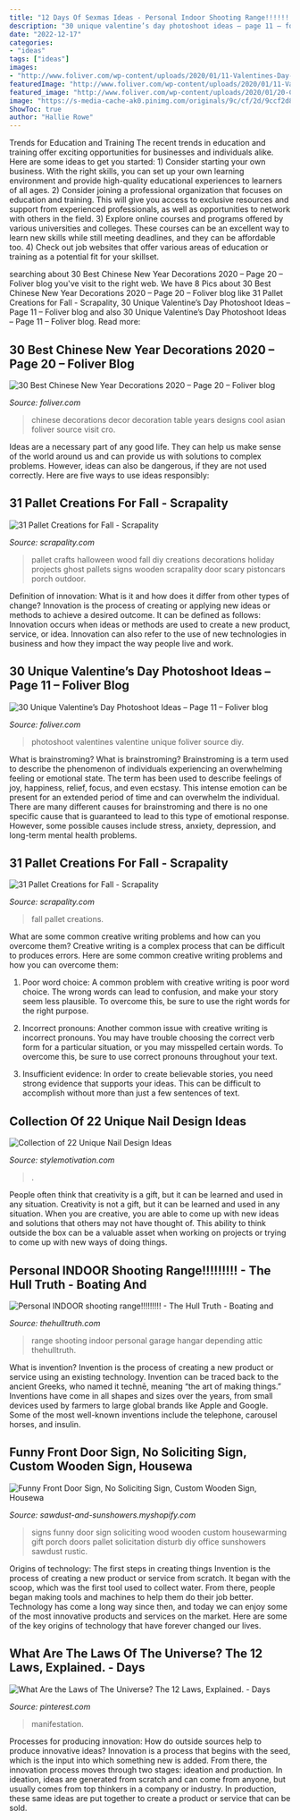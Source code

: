 ```yaml
---
title: "12 Days Of Sexmas Ideas - Personal Indoor Shooting Range!!!!!!!!!"
description: "30 unique valentine’s day photoshoot ideas – page 11 – foliver blog"
date: "2022-12-17"
categories:
- "ideas"
tags: ["ideas"]
images:
- "http://www.foliver.com/wp-content/uploads/2020/01/11-Valentines-Day-Photoshoot.jpg"
featuredImage: "http://www.foliver.com/wp-content/uploads/2020/01/11-Valentines-Day-Photoshoot.jpg"
featured_image: "http://www.foliver.com/wp-content/uploads/2020/01/20-Chinese-New-Year-Decoration.jpg"
image: "https://s-media-cache-ak0.pinimg.com/originals/9c/cf/2d/9ccf2d8d13fab51b3a015d7b4d4a9040.jpg"
ShowToc: true
author: "Hallie Rowe"
---
```



Trends for Education and Training
The recent trends in education and training offer exciting opportunities for businesses and individuals alike. Here are some ideas to get you started: 1) Consider starting your own business. With the right skills, you can set up your own learning environment and provide high-quality educational experiences to learners of all ages. 2) Consider joining a professional organization that focuses on education and training. This will give you access to exclusive resources and support from experienced professionals, as well as opportunities to network with others in the field. 3) Explore online courses and programs offered by various universities and colleges. These courses can be an excellent way to learn new skills while still meeting deadlines, and they can be affordable too. 4) Check out job websites that offer various areas of education or training as a potential fit for your skillset.

	

		
searching about 30 Best Chinese New Year Decorations 2020 – Page 20 – Foliver blog you've visit to the right web. We have 8 Pics about 30 Best Chinese New Year Decorations 2020 – Page 20 – Foliver blog like 31 Pallet Creations for Fall - Scrapality, 30 Unique Valentine’s Day Photoshoot Ideas – Page 11 – Foliver blog and also 30 Unique Valentine’s Day Photoshoot Ideas – Page 11 – Foliver blog. Read more:
		
    
## 30 Best Chinese New Year Decorations 2020 – Page 20 – Foliver Blog

<img loading=lazy src="http://www.foliver.com/wp-content/uploads/2020/01/20-Chinese-New-Year-Decoration.jpg" onerror="this.onerror=null;this.src='https://tse3.mm.bing.net/th?id=OIP.GF5Nf4rhHztkYNTFyk1kaAHaLH&amp;pid=15.1';" alt="30 Best Chinese New Year Decorations 2020 – Page 20 – Foliver blog">

_Source: foliver.com_

>chinese decorations decor decoration table years designs cool asian foliver source visit cro. 

	

Ideas are a necessary part of any good life. They can help us make sense of the world around us and can provide us with solutions to complex problems. However, ideas can also be dangerous, if they are not used correctly. Here are five ways to use ideas responsibly: 

    
## 31 Pallet Creations For Fall - Scrapality

<img loading=lazy src="https://s-media-cache-ak0.pinimg.com/564x/65/57/96/655796de7e91d70a507059ee03dc225e.jpg" onerror="this.onerror=null;this.src='https://tse2.mm.bing.net/th?id=OIP.OeBc6YkL9QmE77sON1WWAQHaLD&amp;pid=15.1';" alt="31 Pallet Creations for Fall - Scrapality">

_Source: scrapality.com_

>pallet crafts halloween wood fall diy creations decorations holiday projects ghost pallets signs wooden scrapality door scary pistoncars porch outdoor. 

	

Definition of innovation: What is it and how does it differ from other types of change?
Innovation is the process of creating or applying new ideas or methods to achieve a desired outcome. It can be defined as follows: 
Innovation occurs when ideas or methods are used to create a new product, service, or idea. Innovation can also refer to the use of new technologies in business and how they impact the way people live and work.

    
## 30 Unique Valentine’s Day Photoshoot Ideas – Page 11 – Foliver Blog

<img loading=lazy src="http://www.foliver.com/wp-content/uploads/2020/01/11-Valentines-Day-Photoshoot.jpg" onerror="this.onerror=null;this.src='https://tse4.mm.bing.net/th?id=OIP.8luDE2i9UcAdyzX0XqdwOQHaLH&amp;pid=15.1';" alt="30 Unique Valentine’s Day Photoshoot Ideas – Page 11 – Foliver blog">

_Source: foliver.com_

>photoshoot valentines valentine unique foliver source diy. 

	

What is brainstroming?
What is brainstroming? Brainstroming is a term used to describe the phenomenon of individuals experiencing an overwhelming feeling or emotional state. The term has been used to describe feelings of joy, happiness, relief, focus, and even ecstasy. This intense emotion can be present for an extended period of time and can overwhelm the individual. There are many different causes for brainstroming and there is no one specific cause that is guaranteed to lead to this type of emotional response. However, some possible causes include stress, anxiety, depression, and long-term mental health problems.

    
## 31 Pallet Creations For Fall - Scrapality

<img loading=lazy src="https://s-media-cache-ak0.pinimg.com/originals/9c/cf/2d/9ccf2d8d13fab51b3a015d7b4d4a9040.jpg" onerror="this.onerror=null;this.src='https://tse1.mm.bing.net/th?id=OIP.s1iAA0rlaFGBDnNJQPCmBAHaJ4&amp;pid=15.1';" alt="31 Pallet Creations for Fall - Scrapality">

_Source: scrapality.com_

>fall pallet creations. 

	

What are some common creative writing problems and how can you overcome them?
Creative writing is a complex process that can be difficult to produces errors. Here are some common creative writing problems and how you can overcome them:
1. Poor word choice: A common problem with creative writing is poor word choice. The wrong words can lead to confusion, and make your story seem less plausible. To overcome this, be sure to use the right words for the right purpose.

2. Incorrect pronouns: Another common issue with creative writing is incorrect pronouns. You may have trouble choosing the correct verb form for a particular situation, or you may misspelled certain words. To overcome this, be sure to use correct pronouns throughout your text.

3. Insufficient evidence: In order to create believable stories, you need strong evidence that supports your ideas. This can be difficult to accomplish without more than just a few sentences of text.

    
## Collection Of 22 Unique Nail Design Ideas

<img loading=lazy src="https://www.stylemotivation.com/wp-content/uploads/2013/10/Collection-of-22-Unique-Nail-Design-Ideas-20.jpg" onerror="this.onerror=null;this.src='https://tse3.mm.bing.net/th?id=OIP.6sixxl7GRiEOX996LRCA-wHaJ6&amp;pid=15.1';" alt="Collection of 22 Unique Nail Design Ideas">

_Source: stylemotivation.com_

>. 

	

People often think that creativity is a gift, but it can be learned and used in any situation.
Creativity is not a gift, but it can be learned and used in any situation. When you are creative, you are able to come up with new ideas and solutions that others may not have thought of. This ability to think outside the box can be a valuable asset when working on projects or trying to come up with new ways of doing things.

    
## Personal INDOOR Shooting Range!!!!!!!!! - The Hull Truth - Boating And

<img loading=lazy src="https://www.thehulltruth.com/attachment.php?attachmentid=296593&amp;stc=1&amp;d=1358561245" onerror="this.onerror=null;this.src='https://tse1.mm.bing.net/th?id=OIP.QtYIPkRItHtmfkM16RRCUQHaEb&amp;pid=15.1';" alt="Personal INDOOR shooting range!!!!!!!!! - The Hull Truth - Boating and">

_Source: thehulltruth.com_

>range shooting indoor personal garage hangar depending attic thehulltruth. 

	

What is invention?
Invention is the process of creating a new product or service using an existing technology. Invention can be traced back to the ancient Greeks, who named it technē, meaning “the art of making things.” Inventions have come in all shapes and sizes over the years, from small devices used by farmers to large global brands like Apple and Google. Some of the most well-known inventions include the telephone, carousel horses, and insulin.

    
## Funny Front Door Sign, No Soliciting Sign, Custom Wooden Sign, Housewa

<img loading=lazy src="http://cdn.shopify.com/s/files/1/1238/6458/products/021_08c5c076-bff0-4ce8-9a2d-f7364f86e88c_1024x1024.JPG?v=1468610190" onerror="this.onerror=null;this.src='https://tse2.mm.bing.net/th?id=OIP.VqWjxcmpg-qnZRFX-xPIegHaJ4&amp;pid=15.1';" alt="Funny Front Door Sign, No Soliciting Sign, Custom Wooden Sign, Housewa">

_Source: sawdust-and-sunshowers.myshopify.com_

>signs funny door sign soliciting wood wooden custom housewarming gift porch doors pallet solicitation disturb diy office sunshowers sawdust rustic. 

	

Origins of technology: The first steps in creating things
Invention is the process of creating a new product or service from scratch. It began with the scoop, which was the first tool used to collect water. From there, people began making tools and machines to help them do their job better. Technology has come a long way since then, and today we can enjoy some of the most innovative products and services on the market. Here are some of the key origins of technology that have forever changed our lives.

    
## What Are The Laws Of The Universe? The 12 Laws, Explained. - Days

<img loading=lazy src="https://i.pinimg.com/736x/5c/e6/6a/5ce66ab195b600b67bc237345b51e253.jpg" onerror="this.onerror=null;this.src='https://tse2.mm.bing.net/th?id=OIP.bLi-_y0gVOKWtKAQxEcqdwHaLH&amp;pid=15.1';" alt="What Are the Laws of The Universe? The 12 Laws, Explained. - Days">

_Source: pinterest.com_

>manifestation. 

	

Processes for producing innovation: How do outside sources help to produce innovative ideas?
Innovation is a process that begins with the seed, which is the input into which something new is added. From there, the innovation process moves through two stages: ideation and production. In ideation, ideas are generated from scratch and can come from anyone, but usually comes from top thinkers in a company or industry. In production, these same ideas are put together to create a product or service that can be sold.

